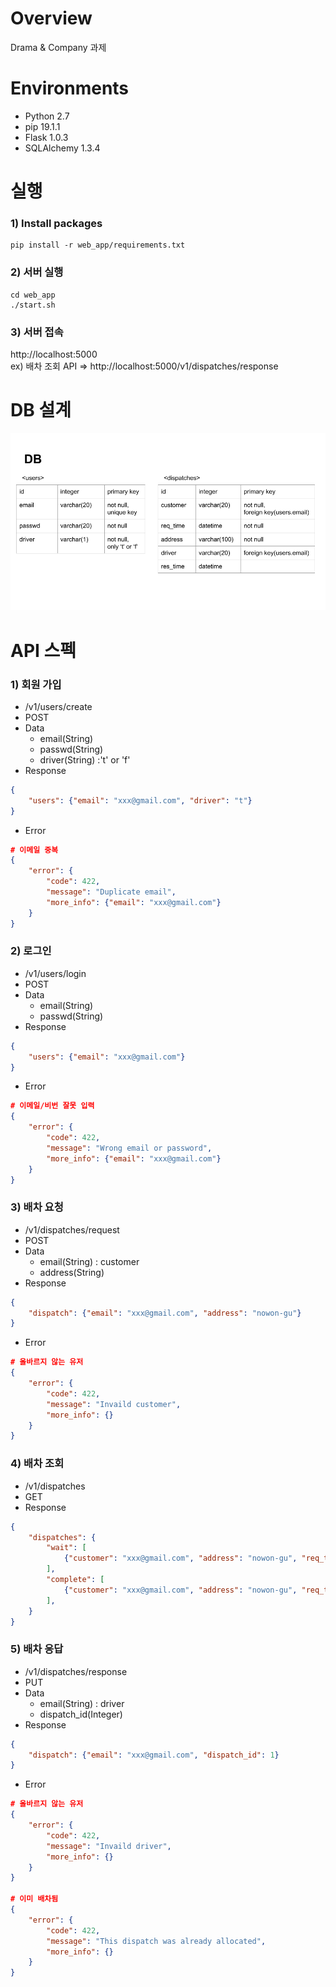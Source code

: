# Overview
Drama & Company 과제

# Environments
* Python 2.7
* pip 19.1.1
* Flask 1.0.3
* SQLAlchemy 1.3.4

# 실행
### 1) Install packages
```shell
pip install -r web_app/requirements.txt
```

### 2) 서버 실행
```shell
cd web_app
./start.sh
```
### 3) 서버 접속
http://localhost:5000<br>
ex) 배차 조회 API => http://localhost:5000/v1/dispatches/response<br>

# DB 설계
![alt text](db.png)

# API 스펙
### 1) 회원 가입
* /v1/users/create
* POST
* Data
  * email(String)
  * passwd(String)
  * driver(String) :'t' or 'f'
* Response
```json
{
	"users": {"email": "xxx@gmail.com", "driver": "t"}
}
```
* Error
```json
# 이메일 중복
{
	"error": {
		"code": 422,
		"message": "Duplicate email",
		"more_info": {"email": "xxx@gmail.com"}
	}
}
```

    
### 2) 로그인
* /v1/users/login
* POST
* Data
	* email(String)
	* passwd(String)
* Response
```json
{
	"users": {"email": "xxx@gmail.com"}
}
```
* Error
```json
# 이메일/비번 잘못 입력
{
	"error": {
		"code": 422,
		"message": "Wrong email or password",
		"more_info": {"email": "xxx@gmail.com"}
	}
}
```

### 3) 배차 요청
* /v1/dispatches/request
* POST
* Data
	* email(String) : customer
	* address(String)
* Response
```json
{
	"dispatch": {"email": "xxx@gmail.com", "address": "nowon-gu"}
}
```
* Error
```json
# 올바르지 않는 유저
{
	"error": {
		"code": 422,
		"message": "Invaild customer",
		"more_info": {}
	}
}
```

### 4) 배차 조회
* /v1/dispatches
* GET
* Response
```json
{
	"dispatches": {
		"wait": [
			{"customer": "xxx@gmail.com", "address": "nowon-gu", "req_time": "2019-01-01 00:00:00"}
		],
		"complete": [
			{"customer": "xxx@gmail.com", "address": "nowon-gu", "req_time": "2019-01-01 00:00:00", "driver": "xxx@gmail.com", "res_time": "2019-01-01 01:00:00"}
		],
	}
}
```

### 5) 배차 응답
* /v1/dispatches/response
* PUT
* Data
	* email(String) : driver
	* dispatch_id(Integer)
* Response
```json
{
	"dispatch": {"email": "xxx@gmail.com", "dispatch_id": 1}
}
```
* Error
```json
# 올바르지 않는 유저
{
	"error": {
		"code": 422,
		"message": "Invaild driver",
		"more_info": {}
	}
}

# 이미 배차됨
{
	"error": {
		"code": 422,
		"message": "This dispatch was already allocated",
		"more_info": {}
	}
}
```
